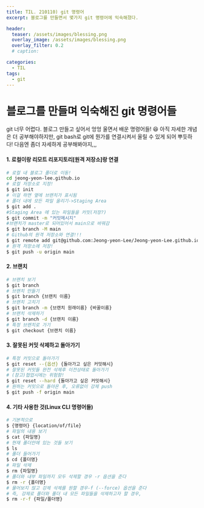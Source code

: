 ```yaml
---
title: TIL. 210110) git 명령어
excerpt: 블로그를 만들면서 몇가지 git 명령어에 익숙해졌다.

header:
  teaser: /assets/images/blessing.png
  overlay_image: /assets/images/blessing.png
  overlay_filter: 0.2
  # caption:

categories:
  - TIL
tags:
  - git
---
```


# 블로그를 만들며 익숙해진 git 명령어들

git 너무 어렵다. 블로그 만들고 싶어서 엉엉 울면서 배운 명령어들! &#128518; 아직 자세한 개념은 더 공부해야하지만, git bash로 git에 뭔가를 연결시켜서 올릴 수 있게 되어 뿌듯하다! 다음엔 좀더 자세하게 공부해봐야지,,,

#### 1. 로컬이랑 리모트 리포지토리[원격 저장소]랑 연결

```bash
# 로컬 내 블로그 폴더로 이동!
cd jeong-yeon-lee.github.io
# 로컬 저장소로 지정!
$ git init
# 이걸 하면 옆에 브랜치가 표시됨
# 폴더 내에 모든 파일 올리기->Staging Area
$ git add .
#Staging Area 에 있는 파일들을 커밋(저장?)
$ git commit -m "커밋메시지"
#브랜치가 master로 되어있어서 main으로 바꿔감
$ git branch -M main
# Github의 원격 저장소와 연결!!!
$ git remote add git@github.com:Jeong-yeon-Lee/Jeong-yeon-Lee.github.io.git(원격저장소 주소)
# 원격 저장소에 저장!
$ git push -u origin main
```

#### 2. 브랜치

```bash
# 브랜치 보기
$ git branch
# 브랜치 만들기
$ git branch {브랜치 이름}
# 브랜치 고치기
$ git branch -m {브랜치 원래이름} {바꿀이름}
# 브랜치 삭제하기
$ git branch -d {브랜치 이름}
# 특정 브랜치로 가기
$ git checkout {브랜치 이름}
```

#### 3. 잘못된 커밋 삭제하고 돌아가기

```bash
# 특정 커밋으로 돌아가기
$ git reset --{옵션} {돌아가고 싶은 커밋해시}
# 잘못된 커밋들 완전 삭제후 이전상태로 돌아가기
# (참고)협업시에는 위험함!
$ git reset --hard {돌아가고 싶은 커밋해시}
# 원하는 커밋으로 돌아온 후, 오류없이 강제 push
$ git push -f origin main

```

#### 4. 기타 사용한 것(Linux CLI 명령어들)

```bash
# 기본적으로
$ {명령어} {location/of/file}
# 파일의 내용 보기
$ cat {파일명}
# 현재 폴더안에 있는 것들 보기
$ ls
# 폴더 들어가기
$ cd {폴더명}
# 파일 삭제
$ rm {파일명}
# 폴더와 내부 파일까지 모두 삭제할 경우 -r 옵션을 준다
$ rm -r {폴더명}
# 물어보지 않고 강제 삭제를 원할 경우-f (--force) 옵션을 준다
# 즉, 강제로 폴더와 폴더 내 모든 파일들을 삭제하고자 할 경우,
$ rm -r-f {파일/폴더명}
```
